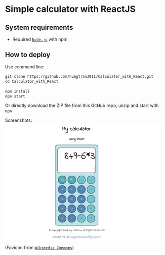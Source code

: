 # Simple calculator with ReactJS

## System requirements

- Required <a href="https://nodejs.org/en/">`Node.js`</a> with npm

## How to deploy

Use command line:
```
git clone https://github.com/hungtran3011/Calculator_with_React.git
cd Calculator_with_React

npm install
npm start
```

Or directly download the ZIP file from this GitHub repo, unzip and start with `npm`

Screenshots:
![img.png](screenshots/screenshot2.png)

(Favicon from <a href="https://commons.wikimedia.org/wiki/File:Calculator_icon.svg">`Wikimedia Commons`</a>)